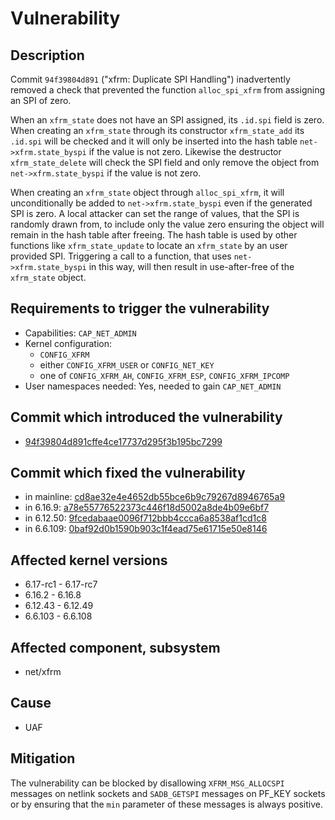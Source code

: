 Vulnerability
=============

Description
-----------

Commit `94f39804d891` ("xfrm: Duplicate SPI Handling") inadvertently removed a check that prevented the function `alloc_spi_xfrm` from assigning an SPI of zero.

When an `xfrm_state` does not have an SPI assigned, its `.id.spi` field is zero. When creating an `xfrm_state` through its constructor `xfrm_state_add` its `.id.spi` will be checked and it will only be inserted into the hash table `net->xfrm.state_byspi` if the value is not zero. Likewise the destructor `xfrm_state_delete` will check the SPI field and only remove the object from `net->xfrm.state_byspi` if the value is not zero.

When creating an `xfrm_state` object through `alloc_spi_xfrm`, it will unconditionally be added to `net->xfrm.state_byspi` even if the generated SPI is zero. A local attacker can set the range of values, that the SPI is randomly drawn from, to include only the value zero ensuring the object will remain in the hash table after freeing. The hash table is used by other functions like `xfrm_state_update` to locate an `xfrm_state` by an user provided SPI. Triggering a call to a function, that uses `net->xfrm.state_byspi` in this way, will then result in use-after-free of the `xfrm_state` object.

Requirements to trigger the vulnerability
-----------------------------------------

- Capabilities: `CAP_NET_ADMIN`
- Kernel configuration:
    - `CONFIG_XFRM`
    - either `CONFIG_XFRM_USER` or `CONFIG_NET_KEY`
    - one of `CONFIG_XFRM_AH`, `CONFIG_XFRM_ESP`, `CONFIG_XFRM_IPCOMP`
- User namespaces needed: Yes, needed to gain `CAP_NET_ADMIN`

Commit which introduced the vulnerability
-----------------------------------------

- [94f39804d891cffe4ce17737d295f3b195bc7299](https://git.kernel.org/pub/scm/linux/kernel/git/torvalds/linux.git/commit/?id=94f39804d891)

Commit which fixed the vulnerability
------------------------------------

- in mainline: [cd8ae32e4e4652db55bce6b9c79267d8946765a9](https://git.kernel.org/pub/scm/linux/kernel/git/torvalds/linux.git/commit/net/xfrm?id=cd8ae32e4e4652db55bce6b9c79267d8946765a9)
- in 6.16.9: [a78e55776522373c446f18d5002a8de4b09e6bf7](https://git.kernel.org/pub/scm/linux/kernel/git/stable/linux.git/commit/?id=a78e55776522373c446f18d5002a8de4b09e6bf7)
- in 6.12.50: [9fcedabaae0096f712bbb4ccca6a8538af1cd1c8](https://git.kernel.org/pub/scm/linux/kernel/git/stable/linux.git/commit/?id=9fcedabaae0096f712bbb4ccca6a8538af1cd1c8)
- in 6.6.109: [0baf92d0b1590b903c1f4ead75e61715e50e8146](https://git.kernel.org/pub/scm/linux/kernel/git/stable/linux.git/commit/?id=0baf92d0b1590b903c1f4ead75e61715e50e8146)

Affected kernel versions
------------------------

- 6.17-rc1 - 6.17-rc7
- 6.16.2 - 6.16.8
- 6.12.43 - 6.12.49
- 6.6.103 - 6.6.108

Affected component, subsystem
-----------------------------

- net/xfrm

Cause
-----

- UAF

Mitigation
----------

The vulnerability can be blocked by disallowing `XFRM_MSG_ALLOCSPI` messages on netlink sockets and `SADB_GETSPI` messages on PF_KEY sockets or by ensuring that the `min` parameter of these messages is always positive.
